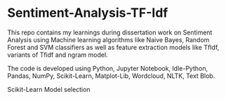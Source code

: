 # Sentiment-Analysis-TF-Idf
 This repo contains my learnings during dissertation work on Sentiment Analysis using Machine learning algorithms like Naive Bayes, Random Forest and SVM classifiers as well as feature extraction models like TfIdf, variants of Tfidf and ngram model. 
 
 The code is developed using Python, Jupyter Notebook, Idle-Python, Pandas, NumPy, Scikit-Learn, Matplot-Lib, Wordcloud, NLTK, Text Blob. 
 
 Scikit-Learn Model selection
